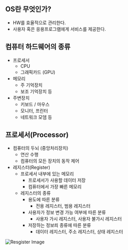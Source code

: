 OS란 무엇인가?
---
- HW를 효율적으로 관리한다.
- 사용자 혹은 응용프로그램에게 서비스를 제공한다.

컴퓨터 하드웨어의 종류
---
- 프로세서
  - CPU
  - 그래픽카드 (GPU)
- 메모리
  - 주 기억장치
  - 보조 기억장치 등  
- 주변장치
  - 키보드 / 마우스
  - 모니터, 프린터
  - 네트워크 모뎀 등
  
프로세서(Processor)
---
- 컴퓨터의 두뇌 (중앙처리장치)
  - 연산 수행
  - 컴퓨터의 모든 장치의 동작 제어
- 레지스터(Register)
  - 프로세서 내부에 있는 메모리
    - 프로세서가 사용할 데이터 저장
    - 컴퓨터에서 가장 빠른 메모리    
  - 레지스터의 종류
    - 용도에 따른 분류
      - 전용 레지스터, 범용 레지스터
    - 사용자가 정보 변경 가능 여부에 따른 분류
      - 사용자 가시 레지스터, 사용자 불가시 레지스터
    - 저장하는 정보릐 종류에 따른 분류
      - 데이터 레지스터, 주소 레지스터, 상태 레지스터
  
![Resgister Image](https://user-images.githubusercontent.com/48668211/84036958-e4825c00-a9d8-11ea-9cbc-3ce52f82ce10.PNG)
